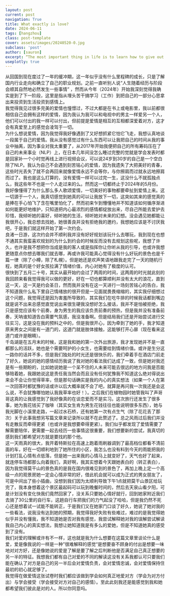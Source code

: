 ```yaml
---
layout: post
current: post
navigation: True
title: What exactly is love?
date: 2024-06-11
tags: [hangzhou]
class: post-template
cover: assets/images/20240520-0.jpg
subclass: 'post'
author: [sauron]
excerpt: “The most important thing in life is to learn how to give out love, and to let it come in.” -- Morrie Schwartz
useplotly: true
---
```


  从回国到现在度过了一年的缓冲期，这一年似乎没有什么里程碑的成长，只是了解国内行业走向和确立了自己的职业规划。之前一直听别人说“人生随着经历与阶段会顺其自然地必然发生一些事情” ，然而从今年（2024年）开始我深刻觉得我确实是到了下一阶段，这里是指从埋头苦干搞学习（工作）到把自己的一部分心思拿出来投资到生活投资到感情上。   
  我觉得我见过很多完美的爱情也憧憬过，不过大都是在书上或电影里，我以前都很相信自己会拥有这样的爱情，因为我认为我可以和电视中的男主一样爱另一个人，他们可以付出的我一样可以付出，但前提是爱情是相互的互相都深爱着对方，这才会有真爱至上的感觉会凌驾于一切。  
  为什么想说爱情，因为我觉得我好像遇到了又好想抓紧它怕它飞走，我想认真地谈一段属于自己的爱情。我从没有感觉过有什么东西可以让我把自己的时间从我的事业中抽离，因为事业对我太重要了，从2017年开始我便把自己的所有筹码压在了自己的未来事业（NLP）上，在日本几年间没怎么睡过完整的觉就是学会发表时都是回家补一个小时觉再线上进行视频会议，可以说24岁到30岁的自己是一个空白除了NLP。我认为自己不会遇到刻苦铭心的爱情，因为我遗失了大把美好的青春，这些时光丢失了就不会再回来就像爱情永远不会等你，与你擦肩而过就永远地擦肩而过了。我也是这么打算的，没有爱情一样可以过完一生，这没什么不就孤独点么，我这些年不也是一个人走过来的么。然而这一切都终止于2024年的5月份。  
  我好像懂得了为什么那么多人歌颂爱情，一切美好的事物都要牵扯到爱情上来。这一切源于一个人，我真切感觉到她真的可以让我放下一切，这突如其来的感觉真的是捧在手心怕飞了含在嘴里怕化了，然而初来乍到懵懂地并不知道该如何循序渐进如何能更好地维护，只知道把内心最浓烈的感情都绽放出来，尽自己所能去爱护去珍惜，我倾听她的喜好，倾听她的生活，倾听她对未来的幻想。没会遇见她都能让我很开心，我总想去找她，她很善良并没有拒绝我的邀约，我想她应该是不讨厌我吧，于是我们就这样开始了第一次约会。  
  良渚一日游，这次约会并不顺利我并没有好好规划该玩什么去哪玩，我到现在也想不通其实我蛮喜欢规划的为什么到约会的时候反而没有去规划这些呢，我想了许久，也许是我不想把你当成是我的客人或是指挥你让你听从我的引导，也或许我想更随意点你想去哪我们就去哪，再或许我可能真心觉得没有什么好玩的景色也是千篇一律（除了小樽，除了札幌）。但是她还是欢声笑语地跟我走完了一天的随机行程，她真的是个好女孩拉满了情绪价值，内心对她有了极度的认可。  
  很快到了五月二十号，其实从最开始约会过了两周的时间，这两周的时光就此刻的我回顾来看我觉得我可以做的更好，好在一切也都算顺利并没有太大的浪花，直到这一天，这一天是约会圣日，然而我并没有在这一天进行一场刻苦铭心的告白，我不知道我什么私下里自己情绪放的很开但是一见面就畏畏缩缩的，其实我仔细想过这个问题，我觉得还是因为害羞所导致的，其实我们在吃牛排的时候我话都到嘴边就是说不出来总感觉直觉说出来很生硬我没想好怎么接话，我并不是怕被拒绝，我只是感觉应该有个前奏，身为男生的我应该负责前奏的预热，但是我并没有准备前奏，天呐谁知道告白需要气氛感，我没准备啊。但是结局我们还是开始尝试进行交往实习，这是没在我的预料之中的，但是我很开心，因为牵到了她的手，我才知道原来男女之间是有一道门的，这道门就是肢体接触，这能够打开心扉（现在看来这道门或许是眼睛）。  
  千岛湖是在五月末的时候，这是我和她的第一次外出旅游，我才发现她并不是一直都那么的活跃，她也是个需要呵护的小女生，也需要给到情绪价值。或许是生分这一路你的话并不多，但是我们独处的时光还是很快乐的，我们牵着手在酒店门前走了好久，她说的她的感情经历我说了我对她的看法我们达成了一致，但是她对我还是有一些期盼的，比如她说她是一个呆不住的人未来可能去很远的地方问我是否能够陪着她，我跟她说这是责任我当然会而且没有任何犹豫我不知道这么绝对得说出来会不会让你觉得草率，但是那句话确实是我的内心的真实想法（如果一个人在第一次回答时都犹豫的话或许以后大概率就不会了吧，就算是再问我一次我还是会这么说，不会犹豫哪怕她认我我草率也好！）。之后我们在植物园时她管我叫了声哥哥这真的让我感觉到了我好像真的在谈恋爱而不是实习。这次旅行还发生了很多事，她为我花钱买了咖啡（其实女生肯为男生花钱往往也能说明很多东西），她与我光脚在小溪里走路，一起过水石桥，还有她第一次有点生气（除了花花丢了那次）关于此事我想另写篇文章来记录所以就不在此赘述了。总之风雨过后我们并没有走散反而牵得更紧（也或许是我想要牵得更紧）。我们似乎都发现了爱情需要了解需要陪伴，更需要一起去经历一些事情这很重要，我们想要新的尝试，我真切的感到我们都希望对方就是要找的那个他。  
  这一天雨真的很大，我开着特斯拉在高速上跑着雨刷器调到了最高档位都看不清前面的车，好在一切顺利地到了她所住的小区，我怎么也没有料到今天的雨能把我的计划打乱心情有点低落，但是她一出来我的心情马上就变好了，天气也好了起来，就连停车场都那么向着我们，真好啊，我其实想着今天跟她表白的（转正表白），因为我觉得莫干山的景色真的是我在国内很难见到的景色了，再加上晚上定一个高级一点的观景房她一定会心情非常的好，借此机会就可以成为正式的男女朋友了，可是中间出了些小插曲，没想到我们因为太顺利导致下午1点就把莫干山景区给玩完了，我本身想着这个景区最起码可以玩到晚餐时间的，然后去天泉山看夕阳，可是计划没有变化快我们竟然回家了，没关系只要她心情好就行，回到她家附近我们去骑了30公里的自行车，这趟自行车把我们的力气起没了哈哈，但是我仍然不死心还是想着试一试能不能转正，于是我们又在她家门口谈了好久，她说了她对我的一些看法，说我没有达到她的预期，我觉得我好失败有些难过，难过的是我觉得她似乎并没有懂我，我不知道她是否对我有感觉，我尝试解释她对我的误解尝试解读我自己内心的真实想法，我想让她知道我是有多么的爱她，但是不知道她真的感受到了没有。  
  我们对爱的理解或许有不一样，这也就是我为什么想要在这篇文章里谈论什么是爱，爱是像我说的一样是一种”很难解释的感觉“是想要奋不顾身的付出是想要一味地对对方好，还是像她说的爱是了解是要了解之后判断他是否满足自己真正想要的另一半的特征。我想我们都有自己对爱的不同的解读这没有关系我都认可只要我们能在确认了对方是自己的另一半后会对爱情负责，会对爱情忠诚，会对爱情保持住最初的初心就足够了。  
  我觉得在做爱情这张试卷时我们都应该做到学会如何真正地爱对方（学会为对方付出）与学会接受（学会接受对方对自己的感情）。至此此刻我还是能感觉到我和她都希望我们彼此是对的人。所以你同意吗。  
  




